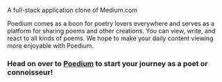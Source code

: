 A full-stack application clone of Medium.com

Poedium comes as a boon for poetry lovers everywhere and serves as a platform for sharing poems and other creations. You can view, write, and react to all kinds of poems. We hope to make your daily content viewing more enjoyable with Poedium.

### Head on over to [Poedium](poedium.herokuapp.com) to start your journey as a poet or connoisseur!
